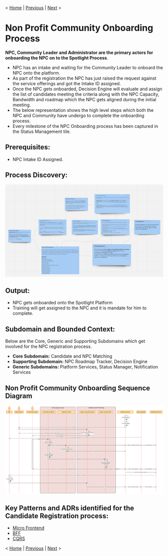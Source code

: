 < [Home](../README.md) | [Previous](./9_Arch_NonProfitCommunityRegistration.md) | [Next](10_Arch_NPCRoadmapTracker.md) >

#  Non Profit Community Onboarding Process 

**NPC, Community Leader and Administrator are the primary actors for onboarding the NPC on to the Spotlight Process**.

- NPC has an intake and waiting for the Community Leader to onboard the NPC onto the platform.
- As part of the registration the NPC has just raised the request against the service offerings and got the Intake ID assigned. 
- Once the NPC gets onboarded, Decision Engine will evaluate and assign the list of candidates meeting the criteria along with the NPC Capacity, Bandwidth and roadmap which the NPC gets aligned during the initial meeting.
- The below representation shows the high level steps which both the NPC and Community have undergo to complete the onboarding process. 
- Every milestone of the NPC Onboarding process has been captured in the Status Management tile.

## Prerequisites:

- NPC Intake ID Assigned.


## Process Discovery:

<p align="center">
  <img src="..//Images/HighlevelstepsandProcessdiscovery.png" />
</p>

## Output:

- NPC gets onboarded onto the Spotlight Platform
- Training will get assigned to the NPC and it is mandate for him to complete. 

## Subdomain and Bounded Context:

Below are the Core, Generic and Supporting Subdomains which get involved for the NPC registration process.

- **Core Subdomain:** Candidate and NPC Matching
- **Supporting Subdomain:** NPC Roadmap Tracker, Decision Engine
- **Generic Subdomains:** Platform Services, Status Manager, Notification Services

## Non Profit Community Onboarding Sequence Diagram

<p align="center">
  <img src="..//Images/Non-ProfitCommunityOnboardingSequenceFlow.png" />
</p>

## Key Patterns and ADRs identified for the Candidate Registration process:

- [Micro Frontend](../ADRs/ADR014_MicroFrontend.md)
- [BFF](../ADRs/ADR012_BFF.md)
- [CQRS](../ADRs/ADR013_CQRS.md)

< [Home](../README.md) | [Previous](./9_Arch_NonProfitCommunityRegistration.md) | [Next](10_Arch_NPCRoadmapTracker.md) >
